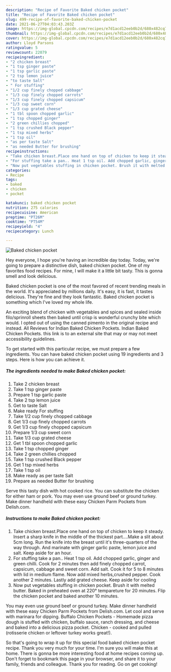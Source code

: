 ```yaml
---
description: "Recipe of Favorite Baked chicken pocket"
title: "Recipe of Favorite Baked chicken pocket"
slug: 499-recipe-of-favorite-baked-chicken-pocket
date: 2021-06-27T04:03:43.203Z
image: https://img-global.cpcdn.com/recipes/e7d1acd12eeb0b2d/680x482cq70/baked-chicken-pocket-recipe-main-photo.jpg
thumbnail: https://img-global.cpcdn.com/recipes/e7d1acd12eeb0b2d/680x482cq70/baked-chicken-pocket-recipe-main-photo.jpg
cover: https://img-global.cpcdn.com/recipes/e7d1acd12eeb0b2d/680x482cq70/baked-chicken-pocket-recipe-main-photo.jpg
author: Lloyd Parsons
ratingvalue: 5
reviewcount: 22079
recipeingredient:
- "2 chicken breast"
- "1 tsp ginger paste"
- "1 tsp garlic paste"
- "2 tsp lemon juice"
- "to taste Salt"
- " For stuffing"
- "1/2 cup finely chopped cabbage"
- "1/3 cup finely chopped carrots"
- "1/3 cup finely chopped capsicum"
- "1/3 cup sweet corn"
- "1/3 cup grated cheese"
- "1 tbl spoon chopped garlic"
- "1 tsp chopped ginger"
- "2 green chillies chopped"
- "1 tsp crushed Black pepper"
- "1 tsp mixed herbs"
- "1 tsp oil"
- "as per taste Salt"
- "as needed Butter for brushing"
recipeinstructions:
- "Take chicken breast.Place one hand on top of chicken to keep it steady. Insert a sharp knife in the middle of the thickest part....Make a slit about 5cm long. Run the knife into the breast until it&#39;s three-quarters of the way through. And marinate with ginger garlic paste, lemon juice and salt. Keep aside for an hour."
- "For stuffing take a pan.. Heat 1 tsp oil. Add chopped garlic, ginger and green chilli. Cook for 2 minutes then add finely chopped carrot, capsicum, cabbage and sweet corn. Add salt. Cook it for 5 to 8 minutes with lid in medium flame. Now add mixed herbs,crushed pepper. Cook another 2 minutes. Lastly add grated cheese. Keep aside for cooling"
- "Now put vegetables stuffing in chicken pocket. Brush it with melted butter. Baked in preheated oven at 220° tempareture for 20 minutes. Flip the chicken pocket and baked another 10 minutes."
categories:
- Recipe
tags:
- baked
- chicken
- pocket

katakunci: baked chicken pocket 
nutrition: 275 calories
recipecuisine: American
preptime: "PT26M"
cooktime: "PT54M"
recipeyield: "4"
recipecategory: Lunch

---
```



![Baked chicken pocket](https://img-global.cpcdn.com/recipes/e7d1acd12eeb0b2d/680x482cq70/baked-chicken-pocket-recipe-main-photo.jpg)

Hey everyone, I hope you're having an incredible day today. Today, we're going to prepare a distinctive dish, baked chicken pocket. One of my favorites food recipes. For mine, I will make it a little bit tasty. This is gonna smell and look delicious.

Baked chicken pocket is one of the most favored of recent trending meals in the world. It's appreciated by millions daily. It's easy, it is fast, it tastes delicious. They're fine and they look fantastic. Baked chicken pocket is something which I've loved my whole life.

An exciting blend of chicken with vegetables and spices and sealed inside filo/sprinroll sheets then baked until crisp is wonderful crunchy bite which would. I opted out of using the canned pimento in the original recipe and instead. All Reviews for Indian Baked Chicken Pockets. Indian Baked Chicken Pockets. this link is to an external site that may or may not meet accessibility guidelines.


To get started with this particular recipe, we must prepare a few ingredients. You can have baked chicken pocket using 19 ingredients and 3 steps. Here is how you can achieve it.

<!--inarticleads1-->

##### The ingredients needed to make Baked chicken pocket:

1. Take 2 chicken breast
1. Take 1 tsp ginger paste
1. Prepare 1 tsp garlic paste
1. Take 2 tsp lemon juice
1. Get to taste Salt
1. Make ready  For stuffing
1. Take 1/2 cup finely chopped cabbage
1. Get 1/3 cup finely chopped carrots
1. Get 1/3 cup finely chopped capsicum
1. Prepare 1/3 cup sweet corn
1. Take 1/3 cup grated cheese
1. Get 1 tbl spoon chopped garlic
1. Take 1 tsp chopped ginger
1. Take 2 green chillies chopped
1. Take 1 tsp crushed Black pepper
1. Get 1 tsp mixed herbs
1. Take 1 tsp oil
1. Make ready as per taste Salt
1. Prepare as needed Butter for brushing


Serve this tasty dish with hot cooked rice. You can substitute the chicken for either ham or pork. You may even use ground beef or ground turkey. Make dinner handheld with these easy Chicken Parm Pockets from Delish.com. 

<!--inarticleads2-->

##### Instructions to make Baked chicken pocket:

1. Take chicken breast.Place one hand on top of chicken to keep it steady. Insert a sharp knife in the middle of the thickest part....Make a slit about 5cm long. Run the knife into the breast until it&#39;s three-quarters of the way through. And marinate with ginger garlic paste, lemon juice and salt. Keep aside for an hour.
1. For stuffing take a pan.. Heat 1 tsp oil. Add chopped garlic, ginger and green chilli. Cook for 2 minutes then add finely chopped carrot, capsicum, cabbage and sweet corn. Add salt. Cook it for 5 to 8 minutes with lid in medium flame. Now add mixed herbs,crushed pepper. Cook another 2 minutes. Lastly add grated cheese. Keep aside for cooling
1. Now put vegetables stuffing in chicken pocket. Brush it with melted butter. Baked in preheated oven at 220° tempareture for 20 minutes. Flip the chicken pocket and baked another 10 minutes.


You may even use ground beef or ground turkey. Make dinner handheld with these easy Chicken Parm Pockets from Delish.com. Let cool and serve with marinara for dipping. Buffalo Chicken Pockets - Homemade pizza dough is stuffed with chicken, buffalo sauce, ranch dressing, and cheese and baked into a delicious pizza pocket. Chicken - cooked and pulled (rotisserie chicken or leftover turkey works great!). 

So that's going to wrap it up for this special food baked chicken pocket recipe. Thank you very much for your time. I'm sure you will make this at home. There is gonna be more interesting food at home recipes coming up. Don't forget to bookmark this page in your browser, and share it to your family, friends and colleague. Thank you for reading. Go on get cooking!

